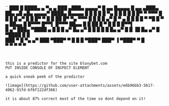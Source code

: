 ``
███   █    ████▄     ▄ ▀▄    ▄ ███   ▄███▄     ▄▄▄▄▀     █ ▄▄  █▄▄▄▄ █ ▄▄  ▄███▄   ██▄   ▄█ ▄█▄      ▄▄▄▄▀ ████▄ █▄▄▄▄ 
█  █  █    █   █ ▀▄   █  █  █  █  █  █▀   ▀ ▀▀▀ █        █   █ █  ▄▀ █   █ █▀   ▀  █  █  ██ █▀ ▀▄ ▀▀▀ █    █   █ █  ▄▀ 
█ ▀ ▄ █    █   █   █ ▀    ▀█   █ ▀ ▄ ██▄▄       █        █▀▀▀  █▀▀▌  █▀▀▀  ██▄▄    █   █ ██ █   ▀     █    █   █ █▀▀▌  
█  ▄▀ ███▄ ▀████  ▄ █     █    █  ▄▀ █▄   ▄▀   █         █     █  █  █     █▄   ▄▀ █  █  ▐█ █▄  ▄▀   █     ▀████ █  █  
███       ▀      █   ▀▄ ▄▀     ███   ▀███▀    ▀           █      █    █    ▀███▀   ███▀   ▐ ▀███▀   ▀              █   
                  ▀                                        ▀    ▀      ▀                                          ▀    
```                                                                                                                       


this is a predictor for the site bloxybet.com
PUT INSIDE CONSOLE OF INSPECT ELEMENT

a quick sneak peek of the predictor

![image](https://github.com/user-attachments/assets/e6b96bb3-5617-4062-91fd-bf6f122df366)

it is about 87% correct most of the time so dont depend on it!

